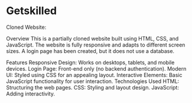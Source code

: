 # Getskilled
Cloned Website:

Overview
This is a partially cloned website built using HTML, CSS, and JavaScript.
The website is fully responsive and adapts to different screen sizes.
A login page has been created, but it does not use a database.

Features
Responsive Design: Works on desktops, tablets, and mobile devices.
Login Page: Front-end only (no backend authentication).
Modern UI: Styled using CSS for an appealing layout.
Interactive Elements: Basic JavaScript functionality for user interaction.
Technologies Used
HTML: Structuring the web pages.
CSS: Styling and layout design.
JavaScript: Adding interactivity.
